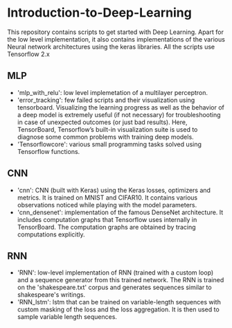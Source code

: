 # Introduction-to-Deep-Learning
This repository contains scripts to get started with Deep Learning. Apart for the low level implementation, it also contains implementations of the various Neural network architectures using the keras libraries. All the scripts use Tensorflow 2.x

## MLP

* 'mlp_with_relu': low level implemetation of a multilayer perceptron. 
* 'error_tracking': few failed scripts and their visualization using tensorboard. Visualizing the learning progress as well as the behavior of a deep model is extremely useful (if not necessary) for troubleshooting in case of unexpected outcomes (or just bad results). Here, TensorBoard, Tensorflow’s built-in visualization suite is used to diagnose some common problems with training deep models. 
* 'Tensorflowcore': various small programming tasks solved using Tensorflow functions.

## CNN

* 'cnn': CNN (built with Keras) using the Keras losses, optimizers and metrics. It is trained on MNIST and CIFAR10. It contains various observations noticed while playing with the model parameters.
* 'cnn_densenet': implementation of the famous DenseNet architecture. It includes computation graphs that Tensorflow uses internally in TensorBoard. The computation graphs are obtained by tracing computations explicitly. 

## RNN

* 'RNN': low-level implementation of RNN (trained with a custom loop) and a sequence generator from this trained network. The RNN is trained on the 'shakespeare.txt' corpus and generates sequences similar to shakespeare's writings. 
* 'RNN_lstm': lstm that can be trained on variable-length sequences with custom masking of the loss and the loss aggregation. It is then used to sample variable length sequences. 



